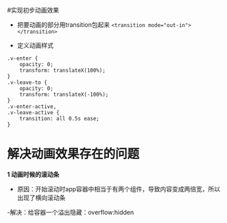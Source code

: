 #实现初步动画效果
- 把要动画的部分用transition包起来
`<transition mode="out-in"></transition>`

- 定义动画样式

```
.v-enter {
	opacity: 0;
	transform: translateX(100%);
}
.v-leave-to {
	opacity: 0;
	transform: translateX(-100%);
}
.v-enter-active,
.v-leave-active {
	transition: all 0.5s ease;
}

```
# 解决动画效果存在的问题
**1 动画时候的滚动条**
- 原因：开始滚动时app容器中相当于有两个组件，导致内容变成两倍宽，所以出现了横向滚动条

-解决：给容器一个溢出隐藏：overflow:hidden
